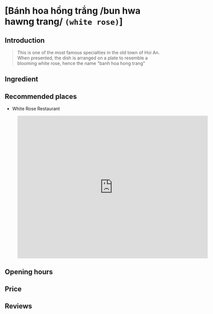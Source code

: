 # [Bánh hoa hồng trắng /bun hwa hawng trang/ `(white rose)`]

## Introduction
> This is one of the most famous specialties in the old town of Hoi An. When presented, the dish is arranged on a plate to resemble a blooming white rose, hence the name "banh hoa hong trang"

## Ingredient

## Recommended places

 - White Rose Restaurant
<figure class="map-container">
  <iframe src="https://www.google.com/maps/embed?pb=!1m18!1m12!1m3!1d3837.4976012733314!2d108.32488099999999!3d15.882981099999999!2m3!1f0!2f0!3f0!3m2!1i1024!2i768!4f13.1!3m3!1m2!1s0x31420e76e62b6491%3A0x8ffa7b3641295e9a!2sWhite%20Rose%20Restaurant!5e0!3m2!1sen!2s!4v1688192798780!5m2!1sen!2s" width="600" height="450" style="border:0;" allowfullscreen="" loading="lazy" referrerpolicy="no-referrer-when-downgrade"></iframe>
</figure>

## Opening hours

## Price

## Reviews
